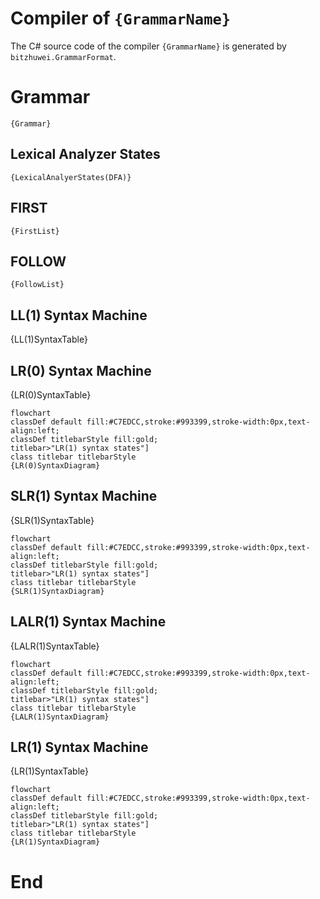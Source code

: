 # Compiler of `{GrammarName}`

The C# source code of the compiler `{GrammarName}` is generated by `bitzhuwei.GrammarFormat`.

# Grammar

```
{Grammar}
```

## Lexical Analyzer States

```Mermaid
{LexicalAnalyerStates(DFA)}
```

## FIRST

```
{FirstList}
```

## FOLLOW

```
{FollowList}
```

## LL(1) Syntax Machine

{LL(1)SyntaxTable}

## LR(0) Syntax Machine

{LR(0)SyntaxTable}

```Mermaid
flowchart
classDef default fill:#C7EDCC,stroke:#993399,stroke-width:0px,text-align:left;
classDef titlebarStyle fill:gold;
titlebar>"LR(1) syntax states"]
class titlebar titlebarStyle
{LR(0)SyntaxDiagram}
```

## SLR(1) Syntax Machine

{SLR(1)SyntaxTable}

```Mermaid
flowchart
classDef default fill:#C7EDCC,stroke:#993399,stroke-width:0px,text-align:left;
classDef titlebarStyle fill:gold;
titlebar>"LR(1) syntax states"]
class titlebar titlebarStyle
{SLR(1)SyntaxDiagram}
```

## LALR(1) Syntax Machine

{LALR(1)SyntaxTable}

```Mermaid
flowchart
classDef default fill:#C7EDCC,stroke:#993399,stroke-width:0px,text-align:left;
classDef titlebarStyle fill:gold;
titlebar>"LR(1) syntax states"]
class titlebar titlebarStyle
{LALR(1)SyntaxDiagram}
```

## LR(1) Syntax Machine

{LR(1)SyntaxTable}

```Mermaid
flowchart
classDef default fill:#C7EDCC,stroke:#993399,stroke-width:0px,text-align:left;
classDef titlebarStyle fill:gold;
titlebar>"LR(1) syntax states"]
class titlebar titlebarStyle
{LR(1)SyntaxDiagram}
```

# End

